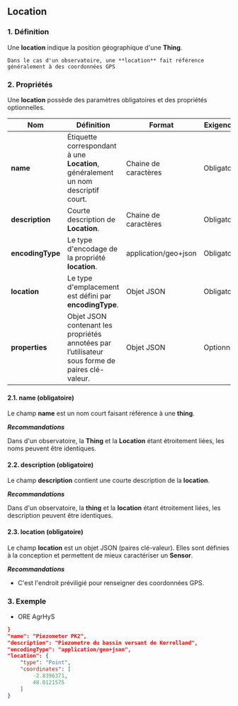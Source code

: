 ## Location  

### 1. Définition 
Une **location** indique la position géographique d'une **Thing**. 

```{tip}
Dans le cas d'un observatoire, une **location** fait référence généralement à des coordonnées GPS
```

### 2. Propriétés  
Une **location** possède des paramètres obligatoires et des propriétés optionnelles.

|  Nom |  Définition | Format | Exigences |
|---|---|---|---|
| **name** | Étiquette correspondant à une **Location**, généralement un nom descriptif court.| Chaine de caractères  | Obligatoire |
| **description** | Courte description de **Location**. | Chaine de caractères  | Obligatoire |
| **encodingType** | Le type d'encodage de la propriété **location**. | application/geo+json  | Obligatoire |
| **location** | Le type d'emplacement est défini par **encodingType**.| Objet JSON  | Obligatoire |
| **properties**  | Objet JSON contenant les propriétés annotées par l’utilisateur sous forme de paires clé-valeur. | Objet JSON  | Optionnel |

#### 2.1. name (obligatoire) 
Le champ **name** est un nom court faisant référence à une **thing**.

***Recommandations***  

Dans d'un observatoire, la **Thing** et la **Location** étant étroitement liées, les noms peuvent être identiques.

#### 2.2. description (obligatoire)  

Le champ **description** contient une courte description de la **location**.

***Recommandations***  

Dans d'un observatoire, la **thing** et la **location** étant étroitement liées, les description peuvent être identiques.


#### 2.3. location (obligatoire)  

Le champ **location** est un objet JSON (paires clé-valeur). Elles sont définies à la conception et permettent de mieux caractériser un **Sensor**.  

***Recommandations***

* C'est l'endroit préviligié pour renseigner des coordonnées GPS.

### 3. Exemple

* ORE AgrHyS

```json
}
"name": "Piezometer PK2",
"description": "Piezometre du bassin versant de Kerrolland",
"encodingType": "application/geo+json",
"location": {
    "type": "Point",
    "coordinates": [
        -2.8396371,
        48.0121575
    ]
}
```

